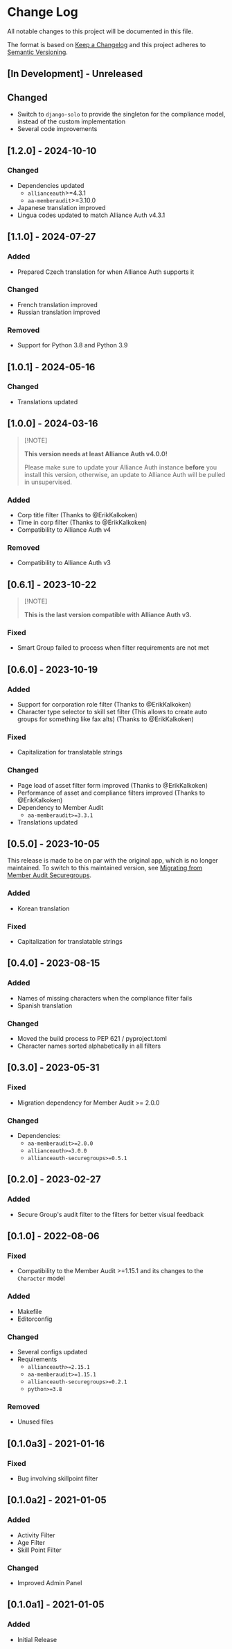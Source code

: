 # Change Log

All notable changes to this project will be documented in this file.

The format is based on [Keep a Changelog](http://keepachangelog.com/)
and this project adheres to [Semantic Versioning](http://semver.org/).

<!--
GitHub MD Syntax:
https://docs.github.com/en/get-started/writing-on-github/getting-started-with-writing-and-formatting-on-github/basic-writing-and-formatting-syntax

Highlighting:
https://docs.github.com/assets/cb-41128/mw-1440/images/help/writing/alerts-rendered.webp

> [!NOTE]
> Highlights information that users should take into account, even when skimming.

> [!IMPORTANT]
> Crucial information necessary for users to succeed.

> [!WARNING]
> Critical content demanding immediate user attention due to potential risks.
-->

## \[In Development\] - Unreleased

<!--
Section Order:

### Added
### Fixed
### Changed
### Deprecated
### Removed
### Security
-->

## Changed

- Switch to `django-solo` to provide the singleton for the compliance model, instead of the custom implementation
- Several code improvements

## \[1.2.0\] - 2024-10-10

### Changed

- Dependencies updated
  - `allianceauth`>=4.3.1
  - `aa-memberaudit`>=3.10.0
- Japanese translation improved
- Lingua codes updated to match Alliance Auth v4.3.1

## \[1.1.0\] - 2024-07-27

### Added

- Prepared Czech translation for when Alliance Auth supports it

### Changed

- French translation improved
- Russian translation improved

### Removed

- Support for Python 3.8 and Python 3.9

## \[1.0.1\] - 2024-05-16

### Changed

- Translations updated

## \[1.0.0\] - 2024-03-16

> \[!NOTE\]
>
> **This version needs at least Alliance Auth v4.0.0!**
>
> Please make sure to update your Alliance Auth instance **before**
> you install this version, otherwise, an update to Alliance Auth will
> be pulled in unsupervised.

### Added

- Corp title filter (Thanks to @ErikKalkoken)
- Time in corp filter (Thanks to @ErikKalkoken)
- Compatibility to Alliance Auth v4

### Removed

- Compatibility to Alliance Auth v3

## \[0.6.1\] - 2023-10-22

> \[!NOTE\]
>
> **This is the last version compatible with Alliance Auth v3.**

### Fixed

- Smart Group failed to process when filter requirements are not met

## \[0.6.0\] - 2023-10-19

### Added

- Support for corporation role filter (Thanks to @ErikKalkoken)
- Character type selector to skill set filter (This allows to create auto groups for
  something like fax alts) (Thanks to @ErikKalkoken)

### Fixed

- Capitalization for translatable strings

### Changed

- Page load of asset filter form improved (Thanks to @ErikKalkoken)
- Performance of asset and compliance filters improved (Thanks to @ErikKalkoken)
- Dependency to Member Audit
  - `aa-memberaudit>=3.3.1`
- Translations updated

## \[0.5.0\] - 2023-10-05

This release is made to be on par with the original app, which is no longer
maintained. To switch to this maintained version, see [Migrating from Member Audit Securegroups](https://github.com/ppfeufer/aa-ma-securegroups#step-05-migrating-from-member-audit-securegroups).

### Added

- Korean translation

### Fixed

- Capitalization for translatable strings

## \[0.4.0\] - 2023-08-15

### Added

- Names of missing characters when the compliance filter fails
- Spanish translation

### Changed

- Moved the build process to PEP 621 / pyproject.toml
- Character names sorted alphabetically in all filters

## \[0.3.0\] - 2023-05-31

### Fixed

- Migration dependency for Member Audit >= 2.0.0

### Changed

- Dependencies:
  - `aa-memberaudit>=2.0.0`
  - `allianceauth>=3.0.0`
  - `allianceauth-securegroups>=0.5.1`

## \[0.2.0\] - 2023-02-27

### Added

- Secure Group's audit filter to the filters for better visual feedback

## \[0.1.0\] - 2022-08-06

### Fixed

- Compatibility to the Member Audit >=1.15.1 and its changes to the `Character` model

### Added

- Makefile
- Editorconfig

### Changed

- Several configs updated
- Requirements
  - `allianceauth>=2.15.1`
  - `aa-memberaudit>=1.15.1`
  - `allianceauth-securegroups>=0.2.1`
  - `python>=3.8`

### Removed

- Unused files

## \[0.1.0a3\] - 2021-01-16

### Fixed

- Bug involving skillpoint filter

## \[0.1.0a2\] - 2021-01-05

### Added

- Activity Filter
- Age Filter
- Skill Point Filter

### Changed

- Improved Admin Panel

## \[0.1.0a1\] - 2021-01-05

### Added

- Initial Release
